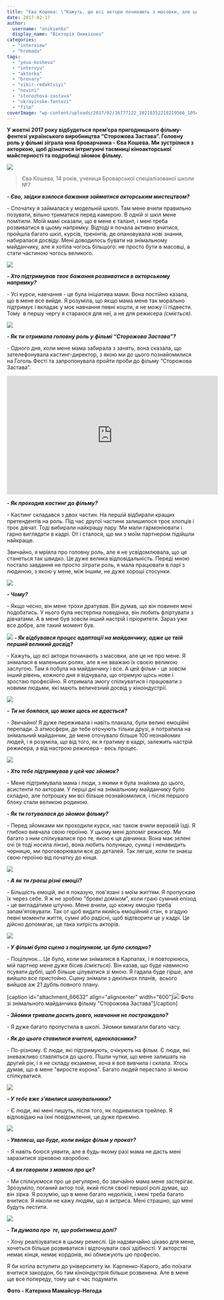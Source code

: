 ```yaml
---
title: "Єва Кошева: \"Кажуть, що всі актори починають з масовки, але це не про мене\""
date: 2017-02-17
author: 
  username: "onikienko"
  display_name: "Вікторія Оникієнко"
categories: 
  - "interview"
  - "hromada"
tags: 
  - "yeva-kosheva"
  - "intervyu"
  - "aktorka"
  - "brovary"
  - "vibir-redaktsiyi"
  - "novini"
  - "storozhova-zastava"
  - "ukrayinske-fentezi"
  - "film"
coverImage: "wp-content/uploads/2017/02/16777122_10210352218219566_105421854_o.jpg"
---
```


**У жовтні 2017 року відбудеться прем’єра пригодницього фільму-фентезі українського виробництва “Сторожова Застава”. Головну роль у фільмі зіграла юна броварчанка - Єва Кошева. Ми зустрілися з акторкою, щоб дізнатися інтригуючі таємниці кіноакторської майстерності та подробиці зйомок фільму.**

[![](https://mpz.brovary.org/wp-content/uploads/2017/02/IMG_5654-1.jpg)](https://mpz.brovary.org/wp-content/uploads/2017/02/IMG_5654-1.jpg)

> Єва Кошева, 14 років, учениця Броварської спеціалізованої школи №7

_**\- Єво, звідки взялося бажання займатися акторським мистецтвом?**_

\- Спочатку я займалася у модельній школі. Там мене вчили правильно позувати, вільно триматися перед камерою. В одній зі шкіл мене помітили. Моїй мамі сказали, що в мене є талант, і мені треба розвиватися в цьому напрямку. Відтоді я почала активно вчитися, пройшла багато шкіл, курсів, тренінгів, де опановувала нові знання, набиралася досвіду. Мені доводилось бувати на знімальному майданчику, але я хотіла чогось більшого: не просто бути в масовці, а стати частиною чогось великого.

[![](https://mpz.brovary.org/wp-content/uploads/2017/02/IMG_5663.jpg)](https://mpz.brovary.org/wp-content/uploads/2017/02/IMG_5663.jpg)

_**\- Хто підтримував твоє бажання розвиватися в акторському напрямку?**_

\- Усі курси, навчання - це була ініціатива мами. Вона постійно казала, що в мене все вийде. Я розуміла, що якщо мама мене так морально підтримує і вкладає у моє навчання певні кошти, я не можу її підвести. Тому  в першу чергу я стараюся для неї, а не для режисера _(сміється)_.

[![](https://mpz.brovary.org/wp-content/uploads/2017/02/IMG_5811.jpg)](https://mpz.brovary.org/wp-content/uploads/2017/02/IMG_5811.jpg)

_**\- Як ти отримала головну роль у фільмі “Сторожова Застава”?**_

\- Одного дня, коли мене мама забирала з занять, вона сказала, що зателефонувала кастинг-директор, з якою ми до цього познайомилися на Гоголь Фесті та запропонувала пройти проби до фільму “Сторожова Застава”.

<iframe src="https://www.youtube.com/embed/oPIRz6b5aqY" width="560" height="315" frameborder="0" allowfullscreen="allowfullscreen"></iframe>

_**\- Як проходив кастинг до фільму?**_

\- Кастинг складався з двох частин. На першій відбирали кращих претендентів на роль. Під час другої частини залишилося троє хлопців і троє дівчат. Тоді вибирали найкращу пару. Ми мали гармоніювати і гарно виглядати в кадрі. От і сталося, що ми з моїм партнером підійшли найкраще.

Звичайно, я мріяла про головну роль, але я не усвідомлювала, що це станеться так швидко. Це дуже велика відповідальність. Переді мною постало завдання не просто зіграти роль, я мала працювати в парі з людиною, з якою у мене, між іншим, не дуже хороші стосунки.

[![](https://mpz.brovary.org/wp-content/uploads/2017/02/IMG_5835.jpg)](https://mpz.brovary.org/wp-content/uploads/2017/02/IMG_5835.jpg)

_**\- Чому?**_

\- Якщо чесно, він мене трохи дратував. Він думав, що він повинен мені подобатись. У нього була нестерпна поведінка, він любить фліртувати з дівчатами. А в мене був зовсім інший настрій і пріоритети. Зараз уже все добре, але такий момент був.

[![](https://mpz.brovary.org/wp-content/uploads/2017/02/IMG_5686.jpg)](https://mpz.brovary.org/wp-content/uploads/2017/02/IMG_5686.jpg) _**\- Як відбувався процес адаптації на майданчику, адже це твій перший великий досвід?**_

\- Кажуть, що всі актори починають з масовки, але це не про мене. Я знімалася в маленьких ролях, але я не вважаю їх своєю великою заслугою. Там я побула на майданчику і все. А цей фільм - це зовсім інший рівень, кожного дня я відчувала, що отримую щось нове і зростаю професійно. Я отримала змогу спілкуватися і працювати з новими людьми, які мають величезний досвід у кіноіндустрії.

[![](https://mpz.brovary.org/wp-content/uploads/2017/02/IMG_5737.jpg)](https://mpz.brovary.org/wp-content/uploads/2017/02/IMG_5737.jpg)

_**\-** **Ти не боялася, що може щось не вдасться?**_

\- Звичайно! Я дуже переживала і навіть плакала, були великі емоційні перепади. З атмосфери, де тебе оточують тільки друзі, я потрапила на знімальний майданчик, де мене оточувало більше 100 незнайомих людей, і я розуміла, що від того, як я гратиму в кадрі, залежить настрій режисера, а від настрою режисера - весь процес.

[![](https://mpz.brovary.org/wp-content/uploads/2017/02/16810485_10210351550162865_1927527986_o.jpg)](https://mpz.brovary.org/wp-content/uploads/2017/02/16810485_10210351550162865_1927527986_o.jpg)

_**\- Хто тебе підтримував у цей час зйомок?**_

\- Мене підтримувала мама і люди, з якими я була знайома до цього, асистенти по акторам. У перші дні на знімальному майданчику було складно, але потрошку ми всі більше познайомилися, і після першого блоку стали великою родиною.

_**\- Як ти готувалася до зйомок фільму?**_

\- Перед зйомками ми проходили курси, нас також вчили верховій їзді. Я глибоко вивчала свою героїню. У цьому мені допоміг режисер. Ми багато з ним спілкувалися про те, якою є ця дівчинка. Вона має зелені очі (я тоді носила лінзи), вона любить полуницю, суниці і ненавидить чорницю, ми проговорювали все до деталей. Так легше, коли ти знаєш свою героїню від початку до кінця.

[![](https://mpz.brovary.org/wp-content/uploads/2017/02/IMG_5779.jpg)](https://mpz.brovary.org/wp-content/uploads/2017/02/IMG_5779.jpg)

_**\- А як ти граєш різні емоції?**_

\- Більшість емоцій, які я показую, пов'язані з моїм життям. Я пропускаю їх через себе. Я ж не зроблю "бровкі доміком", коли граю сумний епізод - це вигладатиме штучно. Мене вчили, що кожну емоцію треба запам'ятовувати. Так от щоб видати якийсь емоційний стан, я згадую певні моменти життя, сумні або радісні, щоб відтворити це у кадрі. Це дійсно допомагає, це така хитрість акторів.

[![](https://mpz.brovary.org/wp-content/uploads/2017/02/IMG_5797.jpg)](https://mpz.brovary.org/wp-content/uploads/2017/02/IMG_5797.jpg)

_**\- У фільмі була сцена з поцілунком, це було складно?**_

\- Поцілунок... Це було, коли ми знімалися в Карпатах, і я повторююсь, мій партнер мене дуже бісив _(сміється)_. Він казав, що буде навмисно псувати дублі, щоб більше цілуватися зі мною. Я гадала буде гірше, але вийшло все пристойно. Сцену знімали з декількох планів,  всього вийшов аж 21 дубль повного плану.

\[caption id="attachment\_66632" align="aligncenter" width="600"\][![](https://mpz.brovary.org/wp-content/uploads/2017/02/wP0DdwezDXo.jpg)](https://mpz.brovary.org/wp-content/uploads/2017/02/wP0DdwezDXo.jpg) Фото зі знімального майданчика фільму "Сторожова Застава"\[/caption\]

_**\- Зйомки тривали досить довго, навчання не постраждало?**_

\- Я дуже багато пропустила в школі. Зйомки вимагали багато часу.

_**\- Як до цього ставилися вчителі, однокласники?**_

\- По-різному. Є люди, які підтримують, очікують на фільм. Є люди, які зневажливо ставляться до цього. Пішли чутки, що мене залишать на другий рік, і я не складу екзамени, хоча я все вивчила і склала. Хтось думав, що в мене "виросте корона". Багато людей перестало зі мною спілкуватися.

[![](https://mpz.brovary.org/wp-content/uploads/2017/02/IMG_5724.jpg)](https://mpz.brovary.org/wp-content/uploads/2017/02/IMG_5724.jpg)

_**\- У тебе вже з'явилися шанувальники?**_

\- Є люди, які мені пишуть, після того, як подивилися трейлер. Я відповідаю на їхні повідомлення, це дуже приємно.

[![](https://mpz.brovary.org/wp-content/uploads/2017/02/IMG_5881.jpg)](https://mpz.brovary.org/wp-content/uploads/2017/02/IMG_5881.jpg)

_**\- Уявляєш, що буде, коли вийде фільм у прокат?**_

\- Я навіть боюся уявити, але в будь-якому разі мама не дасть мені заразитися зірковою хворобою.

_**\- А ви говорили з мамою про це?**_

\- Ми спілкуємося про це регулярно, бо звичайно мама мене застерігає. Зрозуміло, поганий актор той, який після своєї першої ролі думає, що він зірка. Я розумію, що в мене багато недоліків, і мені треба багато вчитися. Я ніколи не кажу людям, що я актриса. Мені страшно, що мені будуть лестити.

[![](https://mpz.brovary.org/wp-content/uploads/2017/02/IMG_5869.jpg)](https://mpz.brovary.org/wp-content/uploads/2017/02/IMG_5869.jpg)

_**\- Ти думала про  те, що робитимеш далі?**_

\- Хочу реалізуватися в цьому ремеслі. Це надзвичайно цікаво для мене, хочеться більше розвиватися і відточувати свої здібності. У акторстві немає кінця, немає кордонів, які обмежують цю професію.

Я би хотіла вступити до університету ім. Карпенко-Карого, або поїхати вчитися закордон, бо там кіноіндустрія більше розвинена. Але в мене ще все попереду, тому ще є час подумати.

**Фото - Катерина Мамайсур-Негода**
